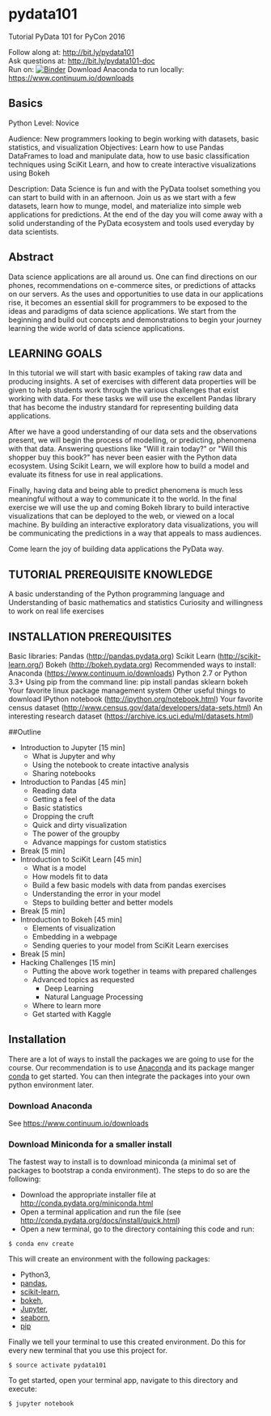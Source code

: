 # pydata101
Tutorial PyData 101 for PyCon 2016

Follow along at: http://bit.ly/pydata101  
Ask questions at: http://bit.ly/pydata101-doc  
Run on: [![Binder](http://mybinder.org/badge.svg)](http://mybinder.org/repo/aterrel/pydata101)
Download Anaconda to run locally: https://www.continuum.io/downloads

## Basics

Python Level: Novice

Audience: New programmers looking to begin working with datasets, basic statistics, and visualization
Objectives: Learn how to use Pandas DataFrames to load and manipulate data, how to use basic classification techniques using SciKit Learn, and how to create interactive visualizations using Bokeh

Description:
Data Science is fun and with the PyData toolset something you can start to build with in an afternoon. Join us as we start with a few datasets, learn how to munge, model, and materialize into simple web applications for predictions. At the end of the day you will come away with a solid understanding of the PyData ecosystem and tools used everyday by data scientists.

## Abstract
Data science applications are all around us. One can find directions on our phones, recommendations on e-commerce sites, or predictions of attacks on our servers. As the uses and opportunities to use data in our applications rise, it becomes an essential skill for programmers to be exposed to the ideas and paradigms of data science applications. We start from the beginning and build out concepts and demonstrations to begin your journey learning the wide world of data science applications.

## LEARNING GOALS
In this tutorial we will start with basic examples of taking raw data and producing insights. A set of exercises with different data properties will be given to help students work through the various challenges that exist working with data. For these tasks we will use the excellent Pandas library that has become the industry standard for representing building data applications.

After we have a good understanding of our data sets and the observations present, we will begin the process of modelling, or predicting, phenomena with that data. Answering questions like "Will it rain today?" or "Will this shopper buy this book?" has never been easier with the Python data ecosystem. Using Scikit Learn, we will explore how to build a model and evaluate its fitness for use in real applications.

Finally, having data and being able to predict phenomena is much less meaningful without a way to communicate it to the world. In the final exercise we will use the up and coming Bokeh library to build interactive visualizations that can be deployed to the web, or viewed on a local machine. By building an interactive exploratory data visualizations, you will be communicating the predictions in a way that appeals to mass audiences.

Come learn the joy of building data applications the PyData way.

## TUTORIAL PREREQUISITE KNOWLEDGE
A basic understanding of the Python programming language and
Understanding of basic mathematics and statistics
Curiosity and willingness to work on real life exercises
## INSTALLATION PREREQUISITES
Basic libraries:
Pandas (http://pandas.pydata.org)
Scikit Learn (http://scikit-learn.org/)
Bokeh (http://bokeh.pydata.org)
Recommended ways to install:
Anaconda (https://www.continuum.io/downloads)
Python 2.7 or Python 3.3+
Using pip from the command line: pip install pandas sklearn bokeh
Your favorite linux package management system
Other useful things to download
IPython notebook (http://ipython.org/notebook.html)
Your favorite census dataset (http://www.census.gov/data/developers/data-sets.html)
An interesting research dataset (https://archive.ics.uci.edu/ml/datasets.html)


##Outline

- Introduction to Jupyter [15 min]
  - What is Jupyter and why
  - Using the notebook to create intactive analysis
  - Sharing notebooks
- Introduction to Pandas [45 min]
  - Reading data
  - Getting a feel of the data
  - Basic statistics
  - Dropping the cruft
  - Quick and dirty visualization
  - The power of the groupby
  - Advance mappings for custom statistics
- Break [5 min]
- Introduction to SciKit Learn [45 min]
  - What is a model
  - How models fit to data
  - Build a few basic models with data from pandas exercises
  - Understanding the error in your model
  - Steps to building better and better models
- Break [5 min]
- Introduction to Bokeh [45 min]
  - Elements of visualization
  - Embedding in a webpage
  - Sending queries to your model from SciKit Learn exercises
- Break [5 min]
- Hacking Challenges [15 min]
  - Putting the above work together in teams with prepared challenges
  - Advanced topics as requested
    - Deep Learning
    - Natural Language Processing
  - Where to learn more
  - Get started with Kaggle

## Installation

There are a lot of ways to install the packages we are going to use for the
course. Our recommendation is to use [Anaconda](http://anaconda.org) and its
package manger [conda](http://conda.org) to get started. You can then integrate
the packages into your own python environment later.

### Download Anaconda

See https://www.continuum.io/downloads

### Download Miniconda for a smaller install

The fastest way to install is to download miniconda (a minimal set of packages
to bootstrap a conda environment). The steps to do so are the following:

- Download the appropriate installer file at http://conda.pydata.org/miniconda.html
- Open a terminal application and run the file (see http://conda.pydata.org/docs/install/quick.html)
- Open a new terminal, go to the directory containing this code and run:
```
$ conda env create
```

This will create an environment with the following packages:

- Python3,
- [pandas](http://pandas.pydata.org/),
- [scikit-learn](http://scikit-learn.org/),
- [bokeh](http://bokeh.pydata.org/),
- [Jupyter](http://jupyter.org/),
- [seaborn](https://web.stanford.edu/~mwaskom/software/seaborn/),
- [pip](https://pip.pypa.io)

Finally we tell your terminal to use this created environment. Do this for
every new terminal that you use this project for.
```
$ source activate pydata101
```

To get started, open your terminal app, navigate to this directory and execute:
```
$ jupyter notebook
```

